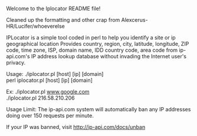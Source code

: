 Welcome to the Iplocator README file!

Cleaned up the formatting and other crap from Alexcerus-HR/Lucifer/whoeverelse

IPLocator is a simple tool coded in perl to help you identify a site or ip geographical location 
Provides country, region, city, latitude, longitude, ZIP code, time zone, ISP, domain name, IDD country code, area code from ip-api.com's IP address lookup database without invading the Internet user's privacy. 

Usage: ./iplocator.pl [host] [ip] [domain]    
       perl iplocator.pl [host] [ip] [domain]
       
  Ex:  ./iplocator.pl  www.google.com    
       ./iplocator.pl  216.58.210.206
       
 Usage Limit: The ip-api.com system will automatically ban any IP addresses doing over 150 requests per minute.
 
 If your IP was banned, visit http://ip-api.com/docs/unban
